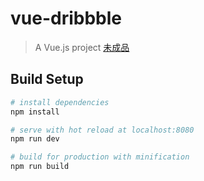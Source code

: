 # vue-dribbble

> A Vue.js project
[未成品](https://nightcatsama.github.io/vue-dribbble/)
## Build Setup

``` bash
# install dependencies
npm install

# serve with hot reload at localhost:8080
npm run dev

# build for production with minification
npm run build
```
